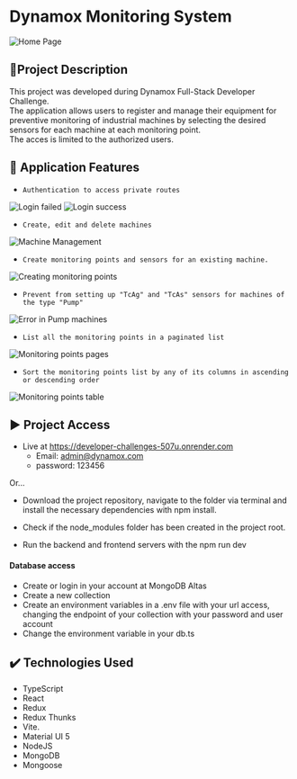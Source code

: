 <h1> Dynamox Monitoring System </h1>

![Home Page](https://github.com/user-attachments/assets/19b9230d-4a64-4858-8d38-2c30ee6cfd94)


## 📝Project Description

This project was developed during Dynamox Full-Stack Developer Challenge.  
The application allows users to register and manage their equipment for preventive monitoring of industrial machines by selecting the desired sensors for each machine at each monitoring point.  
The acces is limited to the authorized users.  



## 🔨 Application Features

- `Authentication to access private routes`

![Login failed](https://github.com/user-attachments/assets/57275b48-c962-41a6-852c-9791eec8994f)
![Login success](https://github.com/user-attachments/assets/21778d38-9e56-45ac-bc38-b5f7ff4fdb0e)

- `Create, edit and delete machines`  

![Machine Management](https://github.com/user-attachments/assets/a6fac5a8-61fd-41cc-8ab7-c6626f55d973)

- `Create monitoring points and sensors for an existing machine.`

![Creating monitoring points](https://github.com/user-attachments/assets/e910acee-1fa3-44b4-a452-ce822ac6e700)


- `Prevent from setting up "TcAg" and "TcAs" sensors for machines of the type "Pump"`
  
![Error in Pump machines](https://github.com/user-attachments/assets/2a9d7f52-a37a-48a8-a838-10a5611125e1)

- `List all the monitoring points in a paginated list`
  
![Monitoring points pages](https://github.com/user-attachments/assets/6559812e-697b-4227-9fe6-3a91c10eee1b)

- `Sort the monitoring points list by any of its columns in ascending or descending order`
  
![Monitoring points table](https://github.com/user-attachments/assets/4556fc21-d1c7-4d84-bd83-9a8a1a661c72)

## ▶️ Project Access
- Live at https://developer-challenges-507u.onrender.com
  - Email: admin@dynamox.com
  - password: 123456

Or...

- Download the project repository, navigate to the folder via terminal and install the necessary dependencies with npm install.

- Check if the node_modules folder has been created in the project root.

- Run the backend and frontend servers with the npm run dev

#### Database access

- Create or login in your account at MongoDB Altas
- Create a new collection
- Create an environment variables in a .env file with your url access, changing the endpoint of your collection with your password and user account
- Change the environment variable in your db.ts

## ✔️ Technologies Used

 - TypeScript
 - React
 - Redux
 - Redux Thunks 
 - Vite.
 - Material UI 5
 - NodeJS
 - MongoDB
 - Mongoose
 
